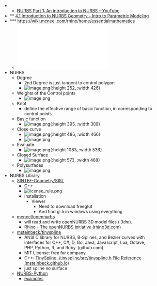 - * [NURBS Part 1: An introduction to NURBS - YouTube](https://www.youtube.com/watch?v=GJnXuSsjtZo)
- ** [4.1 Introduction to NURBS Geometry - Intro to Parametric Modeling](https://youtu.be/HofbVh--LKg)
- *** https://wiki.mcneel.com/rhino/home/essentialmathematics
	- ![TheEssentialMathematicsForComputationalDesign_4thEdition2019.doc.pdf](../assets/TheEssentialMathematicsForComputationalDesign_4thEdition2019.doc.pdf)
- NURBS
	- Degree
		- 2nd Degree is just tangent to control polygon
		- ![image.png](../assets/image_1683101896579_0.png){:height 252, :width 426}
	- Weights of the Control points
		- ![image.png](../assets/image_1683103905493_0.png)
	- Knot
		- define the effective range of basic function, in corresponding to control points
	- Basic function
		- ![image.png](../assets/image_1683102095107_0.png){:height 395, :width 309}
	- Close curve
		- ![image.png](../assets/image_1683103023685_0.png){:height 486, :width 466}
		- ![image.png](../assets/image_1683161451459_0.png)
	- Evaluate
		- ![image.png](../assets/image_1683162357189_0.png){:height 1083, :width 536}
	- Closed Surface
		- ![image.png](../assets/image_1683162526181_0.png){:height 573, :width 488}
	- Polysurfaces
		- ![image.png](../assets/image_1683162649551_0.png)
- NURBS Library
	- [SINTEF-Geometry/SISL](https://github.com/SINTEF-Geometry/SISL)
		- C++
		- ![license_rule.png](../assets/license_rule_1682059827944_0.png)
		- Installation
			- Viewer
				- Need to download freeglut
				- And find gl.h in windows using everything
	- [mcneel/opennurbs](https://github.com/mcneel/opennurbs/tree/v7.11.21285.13001)
		- will read and write openNURBS 3D model files (*.3dm*).
		- [Rhino - The openNURBS initiative (rhino3d.com)](https://www.rhino3d.com/it/features/developer/opennurbs/)
	- [msteinbeck/tinyspline](https://github.com/msteinbeck/tinyspline#documentation)
		- ANSI C library for NURBS, B-Splines, and Bézier curves with interfaces for C++, C#, D, Go, Java, Javascript, Lua, Octave, PHP, Python, R, and Ruby. (github.com)
		- MIT License: free for company
		- C++: [TinySpline: /tinyspline/src/tinyspline.h File Reference (msteinbeck.github.io)](https://msteinbeck.github.io/tinyspline/tinyspline_8h.html)
		- just spline no surface
	- [NURBS-Python](https://github.com/orbingol/NURBS-Python)
		- [examples](https://github.com/orbingol/geomdl-examples)